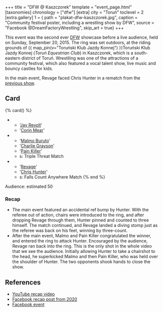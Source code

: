 +++
title = "DFW @ Kaszczorek"
template = "event_page.html"
[taxonomies]
chronology = ["dfw"]
[extra]
city = "Toruń"
toclevel = 2
[extra.gallery]
1 = { path = "plakat-dfw-kaszczorek.jpg", caption = "Community festival poster, including a wrestling show by DFW", source = "Facebook @DreamFactoryWrestling", skip_art = true}
+++

This event was the second ever [DFW](@/o/dfw.md) showcase before a live audience, held on Sunday, September 20, 2015. The ring was set outdoors, at the riding grounds of {{ map_pin(v="Toruński Klub Jazdy Konnej") }}Toruński Klub Jazdy Konnej (_Toruń Equestrian Club_) in Kaszczorek, which is a south-eastern district of Toruń. Wrestiling was one of the attractions of a community festival, which also featured a vocal talent show, live music and bouncy castles for kids.

In the main event, Revage faced Chris Hunter in a rematch from the [previous show](@/e/dfw/2015-06-20-dfw-showcase.md).

## Card

{% card() %}
- - '[Jay Revolt](@/w/jay-revolt.md)'
  - '[Corin Mear](@/w/corin-mear.md)'
- - '[Malmo Buruto](@/w/malmo-buruto.md)'
  - '[Charlie Grayson](@/w/madman-charlie.md)'
  - '[Pain Killer](@/w/pain-killer.md)'
  - s: Triple Threat Match
- - '[Revage](@/w/rafael-kid.md)'
  - '[Chris Hunter](@/w/chris-hunter.md)'
  - s: Falls Count Anywhere Match
{% end %}

Audience: estimated 50

### Recap

* The main event featured an accidental ref bump by Hunter. With the referee out of action, chairs were introduced to the ring, and after dropping Revage through them, Hunter pinned and counted to three himself.
  The match continued, and Revage landed a diving stomp just as the referee was back on his feet, winning by three-count.
* After the main event, Malmo and Pain Killer congratulated the winner, and entered the ring to attack Hunter. Encouraged by the audience, Revage ran back into the ring.
  This is the only shot in the whole video that we see the audience. Initially allowing Hunter to take a chairshot to the head, he superkicked Malmo and then Pain Killer, who was held over the shoulder of Hunter. The two opponents shook hands to close the show.

## References

* [YouTube recap video](https://www.youtube.com/watch?v=OVYowCuUQmE)
* [Facebook recap post from 2020](https://www.facebook.com/DreamFactoryWrestling/posts/pfbid0drttjram94XRGvm2Pvs11KUytPi5ckGJMk9GM82FpYKi8sEKRkCTxVi5P2fcyFbjl)
* [Facebook event](https://www.facebook.com/events/744573412315086/)
